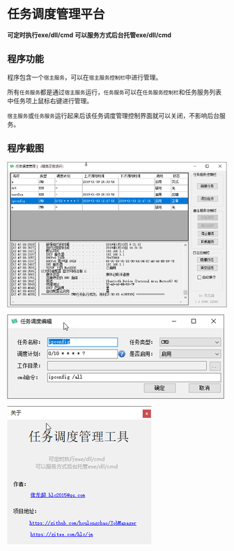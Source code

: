 # 任务调度管理平台

**可定时执行exe/dll/cmd**
**可以服务方式后台托管exe/dll/cmd**

## 程序功能

程序包含一个`宿主服务`，可以在`宿主服务控制栏`中进行管理。

所有`任务服务`都是通过`宿主服务`运行，`任务服务`可以在`任务服务控制栏`和任务服务列表中任务项上鼠标右键进行管理。

`宿主服务`或`任务服务`运行起来后该任务调度管理控制界面就可以关闭，不影响后台服务。

## 程序截图

![](docs/images/2019-01-10_12-47-05.png)

![](docs/images/2019-01-10_12-47-28.png)

![](docs/images/2019-01-10_12-48-25.png)

